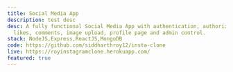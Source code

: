 ```yaml
---
title: Social Media App
description: test desc
desc: A fully functional Social Media App with authentication, authorization,
  likes, comments, image upload, profile page and admin control.
stack: NodeJS,Express,ReactJS,MongoDB
code: https://github.com/siddharthroy12/insta-clone
live: https://royinstagramclone.herokuapp.com/
featured: true
---
```

